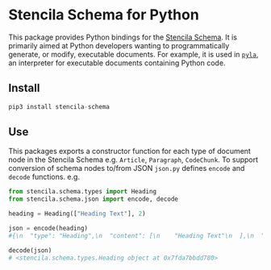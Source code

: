 # Stencila Schema for Python

This package provides Python bindings for the [Stencila Schema](https://schema.stenci.la).
It is primarily aimed at Python developers wanting to programmatically generate, or modify, executable documents. For example, it is used in [`pyla`](https://github.com/stencila/pyla), an interpreter for executable documents containing Python code.

## Install

```r
pip3 install stencila-schema
```

## Use

This packages exports a constructor function for each type of document node in the Stencila Schema e.g. `Article`, `Paragraph`, `CodeChunk`. To support conversion of schema nodes to/from JSON `json.py` defines `encode` and `decode` functions. e.g.

```python
from stencila.schema.types import Heading
from stencila.schema.json import encode, decode

heading = Heading(["Heading Text"], 2)

json = encode(heading)
#{\n  "type": "Heading",\n  "content": [\n    "Heading Text"\n  ],\n  "depth": 2\n}

decode(json)
# <stencila.schema.types.Heading object at 0x7fda7bbdd780>
```
